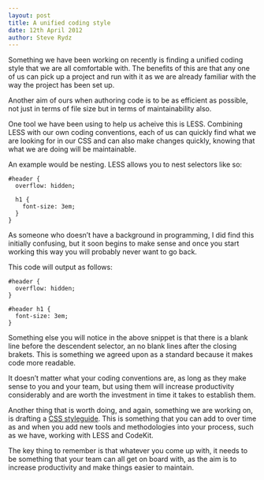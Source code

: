 ```yaml
---
layout: post
title: A unified coding style
date: 12th April 2012
author: Steve Rydz
---
```


Something we have been working on recently is finding a unified coding style that we are all comfortable with. The benefits of this are that any one of us can pick up a project and run with it as we are already familiar with the way the project has been set up.

Another aim of ours when authoring code is to be as efficient as possible, not just in terms of file size but in terms of maintainability also.

One tool we have been using to help us acheive this is LESS. Combining LESS with our own coding conventions, each of us can quickly find what we are looking for in our CSS and can also make changes quickly, knowing that what we are doing will be maintainable.

An example would be nesting. LESS allows you to nest selectors like so:

    #header {
      overflow: hidden;

      h1 {
        font-size: 3em;
      }
    }

As someone who doesn’t have a background in programming, I did find this initially confusing, but it soon begins to make sense and once you start working this way you will probably never want to go back.

This code will output as follows:

    #header {
      overflow: hidden;
    }

    #header h1 {
      font-size: 3em;
    }

Something else you will notice in the above snippet is that there is a blank line before the descendent selector, an no blank lines after the closing brakets. This is something we agreed upon as a standard because it makes code more readable.

It doesn’t matter what your coding conventions are, as long as they make sense to you and your team, but using them will increase productivity considerably and are worth the investment in time it takes to establish them.

Another thing that is worth doing, and again, something we are working on, is drafting a [CSS styleguide](https://github.com/styleguide/css). This is something that you can add to over time as and when you add new tools and methodologies into your process, such as we have, working with LESS and CodeKit.

The key thing to remember is that whatever you come up with, it needs to be something that your team can all get on board with, as the aim is to increase productivity and make things easier to maintain.